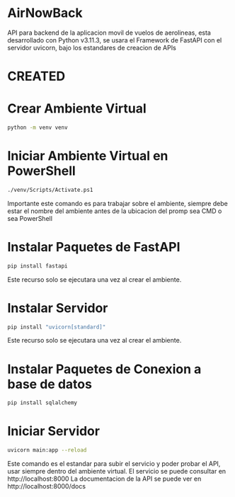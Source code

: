 # AirNowBack
API para backend de la aplicacion movil de vuelos de aerolineas, esta desarrollado con Python v3.11.3,
se usara el Framework de FastAPI con el servidor uvicorn, bajo los estandares de creacion de APIs

# CREATED

# Crear Ambiente Virtual
```sh
python -m venv venv
```

# Iniciar Ambiente Virtual en PowerShell
```sh
./venv/Scripts/Activate.ps1
```
Importante este comando es para trabajar sobre el ambiente, 
siempre debe estar el nombre del ambiente antes de la ubicacion 
del promp sea CMD o sea PowerShell

# Instalar Paquetes de FastAPI
```sh
pip install fastapi 
```
Este recurso solo se ejecutara una vez al crear el ambiente.

# Instalar Servidor 
```sh 
pip install "uvicorn[standard]"
```
Este recurso solo se ejecutara una vez al crear el ambiente.

# Instalar Paquetes de Conexion a base de datos
```sh 
pip install sqlalchemy
```

# Iniciar Servidor
```sh 
uvicorn main:app --reload
```
Este comando es el estandar para subir el servicio y poder probar el API,
usar siempre dentro del ambiente virtual. 
El servicio se puede consultar en http://localhost:8000 
La documentacion de la API se puede ver en http://localhost:8000/docs